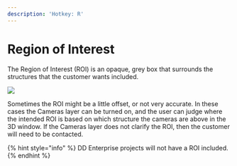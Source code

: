 ```yaml
---
description: 'Hotkey: R'
---
```


# Region of Interest

The Region of Interest \(ROI\) is an opaque, grey box that surrounds the structures that the customer wants included.

![](../.gitbook/assets/roi.gif)

Sometimes the ROI might be a little offset, or not very accurate. In these cases the Cameras layer can be turned on, and the user can judge where the intended ROI is based on which structure the cameras are above in the 3D window. If the Cameras layer does not clarify the ROI, then the customer will need to be contacted.

{% hint style="info" %}
DD Enterprise projects will not have a ROI included.
{% endhint %}

